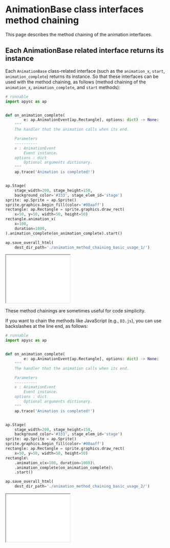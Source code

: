 # AnimationBase class interfaces method chaining

This page describes the method chaining of the animation interfaces.

## Each AnimationBase related interface returns its instance

Each `AnimationBase` class-related interface (such as the `animation_x`\, `start`\, `animation_complete`) returns its instance. So that these interfaces can be used with the method chaining, as follows (method chaining of the `animation_x`\, `animation_complete`\, and `start` methods):

```py
# runnable
import apysc as ap


def on_animation_complete(
        e: ap.AnimationEvent[ap.Rectangle], options: dict) -> None:
    """
    The handler that the animation calls when its end.

    Parameters
    ----------
    e : AnimationEvent
        Event instance.
    options : dict
        Optional arguments dictionary.
    """
    ap.trace('Animation is completed!')


ap.Stage(
    stage_width=200, stage_height=150,
    background_color='#333', stage_elem_id='stage')
sprite: ap.Sprite = ap.Sprite()
sprite.graphics.begin_fill(color='#00aaff')
rectangle: ap.Rectangle = sprite.graphics.draw_rect(
    x=50, y=50, width=50, height=50)
rectangle.animation_x(
    x=100,
    duration=1000,
).animation_complete(on_animation_complete).start()

ap.save_overall_html(
    dest_dir_path='./animation_method_chaining_basic_usage_1/')
```

<iframe src="static/animation_method_chaining_basic_usage_1/index.html" width="200" height=150></iframe>

These method chainings are sometimes useful for code simplicity.

If you want to chain the methods like JavaScript (e.g., `D3.js`), you can use backslashes at the line end, as follows:

```py
# runnable
import apysc as ap


def on_animation_complete(
        e: ap.AnimationEvent[ap.Rectangle], options: dict) -> None:
    """
    The handler that the animation calls when its end.

    Parameters
    ----------
    e : AnimationEvent
        Event instance.
    options : dict
        Optional arguments dictionary.
    """
    ap.trace('Animation is completed!')


ap.Stage(
    stage_width=200, stage_height=150,
    background_color='#333', stage_elem_id='stage')
sprite: ap.Sprite = ap.Sprite()
sprite.graphics.begin_fill(color='#00aaff')
rectangle: ap.Rectangle = sprite.graphics.draw_rect(
    x=50, y=50, width=50, height=50)
rectangle\
    .animation_x(x=100, duration=1000)\
    .animation_complete(on_animation_complete)\
    .start()

ap.save_overall_html(
    dest_dir_path='./animation_method_chaining_basic_usage_2/')
```

<iframe src="static/animation_method_chaining_basic_usage_2/index.html" width="200" height=150></iframe>